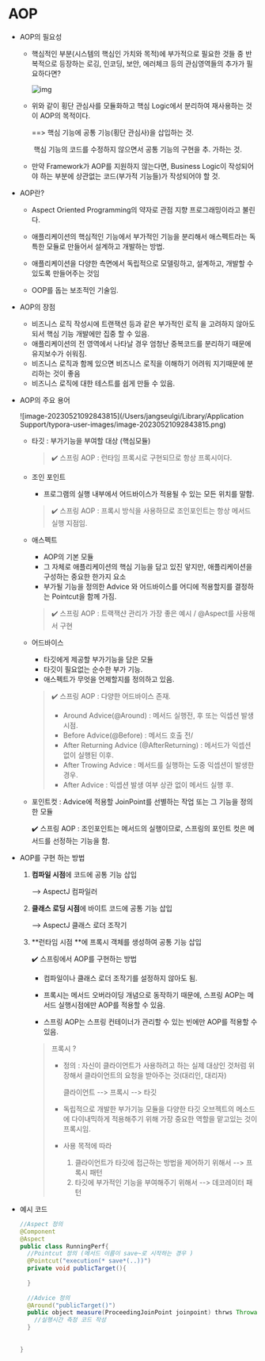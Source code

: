# AOP



- AOP의 필요성

  - 핵심적인 부분(시스템의 핵심인 가치와 목적)에 부가적으로 필요한 것들 중 반복적으로 등장하는 로깅, 인코딩, 보안, 에러체크 등의 관심영역들의 추가가 필요하다면?

    ![img](https://velog.velcdn.com/images/platinouss/post/8b56d7fd-37f8-477d-aa79-181913c33608/image.png)

    

  - 위와 같이 횡단 관심사를 모듈화하고 핵심 Logic에서 분리하여 재사용하는 것이 AOP의 목적이다.

    ==> 핵심 기능에 공통 기능(횡단 관심사)을 삽입하는 것.

    ​         핵심 기능의 코드를 수정하지 않으면서 공통 기능의 구현을 추.   		 가하는 것.

  - 만약 Framework가 AOP를 지원하지 않는다면, Business Logic이 작성되어야 하는 부분에 상관없는 코드(부가적 기능들)가 작성되어야 할 것.

    

- AOP란?

  - Aspect Oriented Programming의 약자로 관점 지향 프로그래밍이라고 불린다.

  - 애플리케이션의 핵심적인 기능에서 부가적인 기능을 분리해서 애스펙트라는 독특한 모듈로 만들어서 설계하고 개발하는 방법.

  - 애플리케이션을 다양한 측면에서 독립적으로 모델링하고, 설계하고, 개발할 수 있도록 만들어주는 것임

  - OOP를 돕는 보조적인 기술임.

    

- AOP의 장점

  - 비즈니스 로직 작성시에 트랜잭션 등과 같은 부가적인 로직 을 고려하지 않아도 되서 핵심 기능 개발에만 집중 할 수 있음.
  - 애플리케이션의 전 영역에서 나타날 경우 엄청난 중복코드를 분리하기 때문에 유지보수가 쉬워짐.
  - 비즈니스 로직과 함께 있으면 비즈니스 로직을 이해하기 어려워 지기때문에 분리하는 것이 좋음
  - 비즈니스 로직에 대한 테스트를 쉽게 만들 수 있음.

  

- AOP의 주요 용어

  ![image-20230521092843815](/Users/jangseulgi/Library/Application Support/typora-user-images/image-20230521092843815.png)

  - 타깃 : 부가기능을 부여할 대상 (핵심모듈)

    > ✔️ 스프링 AOP : 런타임 프록시로 구현되므로 항상 프록시이다.

  - 조인 포인트 

    - 프로그램의 실행 내부에서 어드바이스가 적용될 수 있는  모든 위치를 말함.

    > ✔️ 스프링 AOP :  프록시 방식을 사용하므로 조인포인트는 항상 메서드 실행 지점임.

  - 애스펙트 

    - AOP의 기본 모듈
    - 그 자체로 애플리케이션의 핵심 기능을 담고 있진 앟지만, 애플리케이션을 구성하는 중요한 한가지 요소 
    - 부가될 기능을 정의한 Advice 와 어드바이스를 어디에 적용할지를 결정하는 Pointcut을 함께 가짐.

    > ✔️ 스프링 AOP : 트랙잭샨 관리가 가장 좋은 예시 / @Aspect를 사용해서 구현

  - 어드바이스 

    - 타깃에게 제공할 부가기능을 담은 모듈
    - 타깃이 필요없는 순수한 부가 기능.
    - 애스펙트가 무엇을 언제할지를 정의하고 있음.

    > ✔️ 스프링 AOP : 다양한 어드바이스 존재.
    >
    > - Around Advice(@Around) : 메서드 실행전, 후 또는 익셉션 발생 시점.
    > - Before Advice(@Before) : 메서드 호출 전/
    > - After Returning Advice (@AfterReturning) : 메서드가 익셉션 없이 실행된 이후.
    > - After Trowing Advice : 메서드를 실행하는 도중 익셉션이 발생한 경우.
    > - After Advice : 익셉션 발생 여부 상관 없이 메서드 실행 후.

    

  - 포인트컷 : Advice에 적용할 JoinPoint를 선별하는 작업 또는 그 기능을 정의한 모듈 

     ✔️ 스프링 AOP :  조인포인트는 메서드의 실행이므로, 스프링의 포인트 컷은 메서드를 선정하는 기능을 함.

    

    

- AOP를 구현 하는 방법

  1. **컴파일 시점**에 코드에 공통 기능 삽입 

      --> AspectJ 컴파일러

  2. **클래스 로딩 시점**에 바이트 코드에 공통 기능 삽입 

     --> AspectJ 클래스 로더 조작기

  3. **런타임 시점 **에 프록시 객체를 생성하여 공통 기능 삽입

      ✔️ 스프링에서 AOP를 구현하는 방법

      - 컴파일이나 클래스 로더 조작기를 설정하지 않아도 됨.

      - 프록시는 메서드 오버라이딩 개념으로 동작하기 때문에, 스프링 AOP는 메서드 실행시점에만 AOP를 적용할 수 있음.

      - 스프링 AOP는 스프링 컨테이너가 관리할 수 있는 빈에만 AOP를 적용할 수 있음.

        

     > 프록시 ?
     >
     > -  정의 : 자신이 클라이언트가 사용하려고 하는 실제 대상인 것처럼 위장해서 클라이언트의 요청을 받아주는 것(대리인, 대리자)
     >
     >     클라이언트 --> 프록시 --> 타깃
     >
     > -  독립적으로 개발한 부가기능 모듈을 다양한 타깃 오브젝트의 메소드에 다이내믹하게 적용해주기 위해 가장 중요한 역할을 맡고있는 것이 프록시임.
     >
     > - 사용 목적에 따라
     >
     >   1. 클라이언트가 타깃에  접근하는 방법을 제어하기 위해서 --> 프록시 패턴
     >   2. 타깃에 부가적인 기능을 부여해주기 위해서 --> 데코레이터 패턴

  

- 예시 코드

  ```java
  //Aspect 정의
  @Component
  @Aspect
  public class RunningPerf{
    //Pointcut 정의 (메서드 이름이 save~로 시작하는 경우 )
    @Pointcut("execution(* save*(..))")
    private void publicTarget(){
      
    }
    
    //Advice 정의
    @Around("publicTarget()")
    public object measure(ProceedingJoinPoint joinpoint) thrws Throwable{
      //실행시간 측정 코드 작성
    }
    
    
  }
  ```

  

